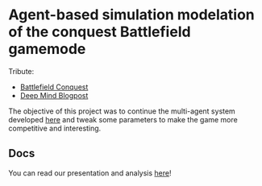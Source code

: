 # Agent-based simulation modelation of the conquest Battlefield gamemode

Tribute: 
- [Battlefield Conquest](https://battlefield.fandom.com/wiki/Conquest#:~:text=Conquest%20is%20a%20gamemode%20first,Points%20scattered%20around%20the%20map.)
- [Deep Mind Blogpost](https://deepmind.com/blog/article/capture-the-flag-science)

The objective of this project was to continue the multi-agent system developed [here](https://github.com/motapinto/multi-agent-system-conquest) and tweak some parameters to make the game more competitive and interesting.

## Docs
You can read our presentation and analysis [here](https://github.com/motapinto/agent-based-simulation-conquest/blob/main/Presentation.pdf)!

